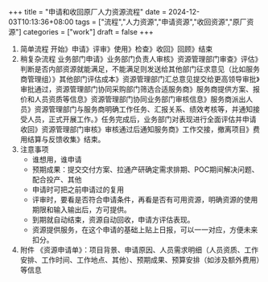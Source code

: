 +++
title = "申请和收回原厂人力资源流程"
date = 2024-12-03T10:13:36+08:00
tags = ["流程","人力资源","申请资源","收回资源","原厂资源"]
categories = ["work"]
draft = false
+++

1. 简单流程
   开始》申请》评审》使用》检查》收回》回顾》结束
2. 稍复杂流程
   业务部门申请》业务部门负责人审核》资源管理部门审查》评估》判断是否内部资源就能满足，不能满足则发送给其他部门征求意见（比如服务商管理组）》其他部门评估成本》资源管理部门汇总意见提交给更高领导审批》审批通过，资源管理部门协同采购部门筛选合适服务商》服务商提供方案、报价和人员资质等信息》资源管理部门协同业务部门审核信息》服务商派出人员》资源管理部门与服务商明确工作任务、汇报关系、绩效考核等，并通知接受人员，正式开展工作。》任务完成后，业务部门对表现进行全面评估并申请收回》资源管理部门审核》审核通过后通知服务商》工作交接，撤离项目》费用结算与反馈收集》结束。
3. 注意事项
   - 谁想用，谁申请
   - 预期成果：提交交付方案、拉通产研确定需求排期、POC期间解决问题、配合投产、其他
   - 申请时可把之前申请过的复用
   - 评审时，要看是否符合申请条件，再看是否有可用资源，明确资源的使用期限和输入输出后，方可提供。
   - 到期就自动结束，资源自动回收，申请方评估表现。
   - 资源提供服务，在这个申请的基础上贴上日报，可以一一对应，方便未来扣分。
4. 附件
《资源申请单》：项目背景、申请原因、人员需求明细（人员资质、工作安排、工作时间、工作地点、其他）、预期成果、预算安排（如涉及额外费用）等信息
